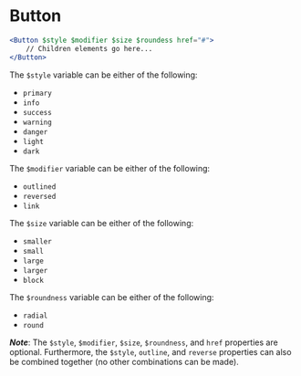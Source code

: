 # Button

```jsx
<Button $style $modifier $size $roundess href="#">
    // Children elements go here...
</Button>
```

The `$style` variable can be either of the following:
- `primary`
- `info`
- `success`
- `warning`
- `danger`
- `light`
- `dark`

The `$modifier` variable can be either of the following:
- `outlined`
- `reversed`
- `link`

The `$size` variable can be either of the following:
- `smaller`
- `small`
- `large`
- `larger`
- `block`

The `$roundness` variable can be either of the following:
- `radial`
- `round`

**_Note_**: The `$style`, `$modifier`, `$size`, `$roundness`, and `href` properties are optional.
Furthermore, the `$style`, `outline`, and `reverse` properties can also be combined together (no other
combinations can be made).